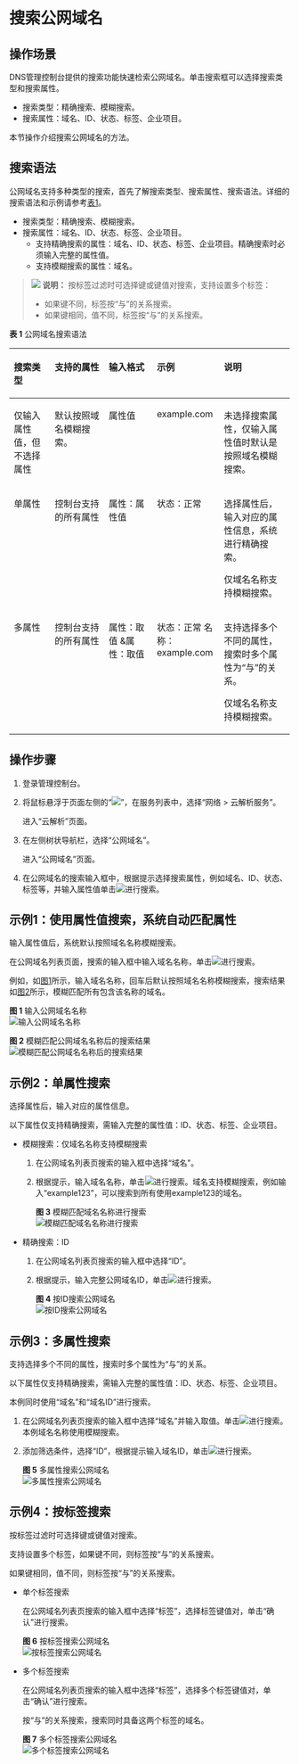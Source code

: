 # 搜索公网域名<a name="dns_usermanual_00320"></a>

## 操作场景<a name="section13668503717"></a>

DNS管理控制台提供的搜索功能快速检索公网域名。单击搜索框可以选择搜索类型和搜索属性。

-   搜索类型：精确搜索、模糊搜索。
-   搜索属性：域名、ID、状态、标签、企业项目。

本节操作介绍搜索公网域名的方法。

## 搜索语法<a name="section12532190182112"></a>

公网域名支持多种类型的搜索，首先了解搜索类型、搜索属性、搜索语法。详细的搜索语法和示例请参考[表1](#table145381755194911)。

-   搜索类型：精确搜索、模糊搜索。
-   搜索属性：域名、ID、状态、标签、企业项目。
    -   支持精确搜索的属性：域名、ID、状态、标签、企业项目。精确搜索时必须输入完整的属性值。
    -   支持模糊搜索的属性：域名。


>![](public_sys-resources/icon-note.gif) **说明：** 
>按标签过滤时可选择键或键值对搜索，支持设置多个标签：
>-   如果键不同，标签按“与”的关系搜索。
>-   如果键相同，值不同，标签按“与”的关系搜索。

**表 1**  公网域名搜索语法

<a name="table145381755194911"></a>
<table><thead align="left"><tr id="row1153820554493"><th class="cellrowborder" valign="top" width="14.5985401459854%" id="mcps1.2.6.1.1"><p id="p5538145512499"><a name="p5538145512499"></a><a name="p5538145512499"></a>搜索类型</p>
</th>
<th class="cellrowborder" valign="top" width="19.28807119288071%" id="mcps1.2.6.1.2"><p id="p1538455174913"><a name="p1538455174913"></a><a name="p1538455174913"></a>支持的属性</p>
</th>
<th class="cellrowborder" valign="top" width="17.16828317168283%" id="mcps1.2.6.1.3"><p id="p053855584917"><a name="p053855584917"></a><a name="p053855584917"></a>输入格式</p>
</th>
<th class="cellrowborder" valign="top" width="23.897610238976103%" id="mcps1.2.6.1.4"><p id="p155381655114917"><a name="p155381655114917"></a><a name="p155381655114917"></a>示例</p>
</th>
<th class="cellrowborder" valign="top" width="25.047495250474956%" id="mcps1.2.6.1.5"><p id="p953885584912"><a name="p953885584912"></a><a name="p953885584912"></a>说明</p>
</th>
</tr>
</thead>
<tbody><tr id="row6538105534919"><td class="cellrowborder" valign="top" width="14.5985401459854%" headers="mcps1.2.6.1.1 "><p id="p342815422499"><a name="p342815422499"></a><a name="p342815422499"></a>仅输入属性值，但不选择属性</p>
</td>
<td class="cellrowborder" valign="top" width="19.28807119288071%" headers="mcps1.2.6.1.2 "><p id="p89471417141114"><a name="p89471417141114"></a><a name="p89471417141114"></a>默认按照域名模糊搜索。</p>
</td>
<td class="cellrowborder" valign="top" width="17.16828317168283%" headers="mcps1.2.6.1.3 "><p id="p9538115518494"><a name="p9538115518494"></a><a name="p9538115518494"></a>属性值</p>
</td>
<td class="cellrowborder" valign="top" width="23.897610238976103%" headers="mcps1.2.6.1.4 "><p id="p98655613014"><a name="p98655613014"></a><a name="p98655613014"></a>example.com</p>
</td>
<td class="cellrowborder" valign="top" width="25.047495250474956%" headers="mcps1.2.6.1.5 "><p id="p35385556499"><a name="p35385556499"></a><a name="p35385556499"></a>未选择搜索属性，仅输入属性值时默认是按照域名模糊搜索。</p>
</td>
</tr>
<tr id="row8538455154915"><td class="cellrowborder" valign="top" width="14.5985401459854%" headers="mcps1.2.6.1.1 "><p id="p9538125514498"><a name="p9538125514498"></a><a name="p9538125514498"></a>单属性</p>
</td>
<td class="cellrowborder" valign="top" width="19.28807119288071%" headers="mcps1.2.6.1.2 "><p id="p1253885510491"><a name="p1253885510491"></a><a name="p1253885510491"></a>控制台支持的所有属性</p>
</td>
<td class="cellrowborder" valign="top" width="17.16828317168283%" headers="mcps1.2.6.1.3 "><p id="p353815510493"><a name="p353815510493"></a><a name="p353815510493"></a>属性：属性值</p>
</td>
<td class="cellrowborder" valign="top" width="23.897610238976103%" headers="mcps1.2.6.1.4 "><p id="p1953805519496"><a name="p1953805519496"></a><a name="p1953805519496"></a>状态：正常</p>
</td>
<td class="cellrowborder" valign="top" width="25.047495250474956%" headers="mcps1.2.6.1.5 "><p id="p8538855194914"><a name="p8538855194914"></a><a name="p8538855194914"></a>选择属性后，输入对应的属性信息，系统进行精确搜索。</p>
<p id="p83081220105318"><a name="p83081220105318"></a><a name="p83081220105318"></a>仅域名名称支持模糊搜索。</p>
</td>
</tr>
<tr id="row1053975524910"><td class="cellrowborder" valign="top" width="14.5985401459854%" headers="mcps1.2.6.1.1 "><p id="p1539455174912"><a name="p1539455174912"></a><a name="p1539455174912"></a>多属性</p>
</td>
<td class="cellrowborder" valign="top" width="19.28807119288071%" headers="mcps1.2.6.1.2 "><p id="p25391755164912"><a name="p25391755164912"></a><a name="p25391755164912"></a>控制台支持的所有属性</p>
</td>
<td class="cellrowborder" valign="top" width="17.16828317168283%" headers="mcps1.2.6.1.3 "><p id="p1753915558492"><a name="p1753915558492"></a><a name="p1753915558492"></a>属性：取值 &amp;属性：取值</p>
</td>
<td class="cellrowborder" valign="top" width="23.897610238976103%" headers="mcps1.2.6.1.4 "><p id="p7539165584913"><a name="p7539165584913"></a><a name="p7539165584913"></a>状态：正常 名称：example.com</p>
</td>
<td class="cellrowborder" valign="top" width="25.047495250474956%" headers="mcps1.2.6.1.5 "><p id="p653985594913"><a name="p653985594913"></a><a name="p653985594913"></a>支持选择多个不同的属性，搜索时多个属性为“与”的关系。</p>
<p id="p88471449125011"><a name="p88471449125011"></a><a name="p88471449125011"></a>仅域名名称支持模糊搜索。</p>
</td>
</tr>
</tbody>
</table>

## 操作步骤<a name="section16095210249"></a>

1.  登录管理控制台。
2.  将鼠标悬浮于页面左侧的“![](figures/service-list-11.jpg)”，在服务列表中，选择“网络  \> 云解析服务”。

    进入“云解析”页面。

3.  在左侧树状导航栏，选择“公网域名”。

    进入“公网域名”页面。


1.  在公网域名的搜索输入框中，根据提示选择搜索属性，例如域名、ID、状态、标签等，并输入属性值单击![](figures/02.png)进行搜索。

## 示例1：使用属性值搜索，系统自动匹配属性<a name="section573315272067"></a>

输入属性值后，系统默认按照域名名称模糊搜索。

在公网域名列表页面，搜索的输入框中输入域名名称，单击![](figures/02-12.png)进行搜索。

例如，如[图1](#fig185501838161012)所示，输入域名名称，回车后默认按照域名名称模糊搜索，搜索结果如[图2](#fig11797111133)所示，模糊匹配所有包含该名称的域名。

**图 1**  输入公网域名名称<a name="fig185501838161012"></a>  
![](figures/输入公网域名名称.png "输入公网域名名称")

**图 2**  模糊匹配公网域名名称后的搜索结果<a name="fig11797111133"></a>  
![](figures/模糊匹配公网域名名称后的搜索结果.png "模糊匹配公网域名名称后的搜索结果")

## 示例2：单属性搜索<a name="section17525129211"></a>

选择属性后，输入对应的属性信息。

以下属性仅支持精确搜索，需输入完整的属性值：ID、状态、标签、企业项目。

-   模糊搜索：仅域名名称支持模糊搜索
    1.  在公网域名列表页搜索的输入框中选择“域名”。
    2.  根据提示，输入域名名称，单击![](figures/02-13.png)进行搜索。域名支持模糊搜索，例如输入“example123”，可以搜索到所有使用example123的域名。

        **图 3**  模糊匹配域名名称进行搜索<a name="fig41114227202"></a>  
        ![](figures/模糊匹配域名名称进行搜索.png "模糊匹配域名名称进行搜索")


-   精确搜索：ID
    1.  在公网域名列表页搜索的输入框中选择“ID”。
    2.  根据提示，输入完整公网域名ID，单击![](figures/02-14.png)进行搜索。

        **图 4**  按ID搜索公网域名<a name="fig7201360288"></a>  
        ![](figures/按ID搜索公网域名.png "按ID搜索公网域名")



## 示例3：多属性搜索<a name="section17219145882217"></a>

支持选择多个不同的属性，搜索时多个属性为“与”的关系。

以下属性仅支持精确搜索，需输入完整的属性值：ID、状态、标签、企业项目。

本例同时使用“域名”和“域名ID”进行搜索。

1.  在公网域名列表页搜索的输入框中选择“域名”并输入取值。单击![](figures/02-15.png)进行搜索。本例域名名称使用模糊搜索。
2.  添加筛选条件，选择“ID”，根据提示输入域名ID，单击![](figures/02-16.png)进行搜索。

    **图 5**  多属性搜索公网域名<a name="fig619912112244"></a>  
    ![](figures/多属性搜索公网域名.png "多属性搜索公网域名")


## 示例4：按标签搜索<a name="section83196235462"></a>

按标签过滤时可选择键或键值对搜索。

支持设置多个标签，如果键不同，则标签按“与”的关系搜索。

如果键相同，值不同，则标签按“与”的关系搜索。

-   单个标签搜索

    在公网域名列表页搜索的输入框中选择“标签”，选择标签键值对，单击“确认”进行搜索。

    **图 6**  按标签搜索公网域名<a name="fig13967171743616"></a>  
    ![](figures/按标签搜索公网域名.png "按标签搜索公网域名")

-   多个标签搜索

    在公网域名列表页搜索的输入框中选择“标签”，选择多个标签键值对，单击“确认”进行搜索。

    按“与”的关系搜索，搜索同时具备这两个标签的域名。

    **图 7**  多个标签搜索公网域名<a name="fig8485131383713"></a>  
    ![](figures/多个标签搜索公网域名.png "多个标签搜索公网域名")


